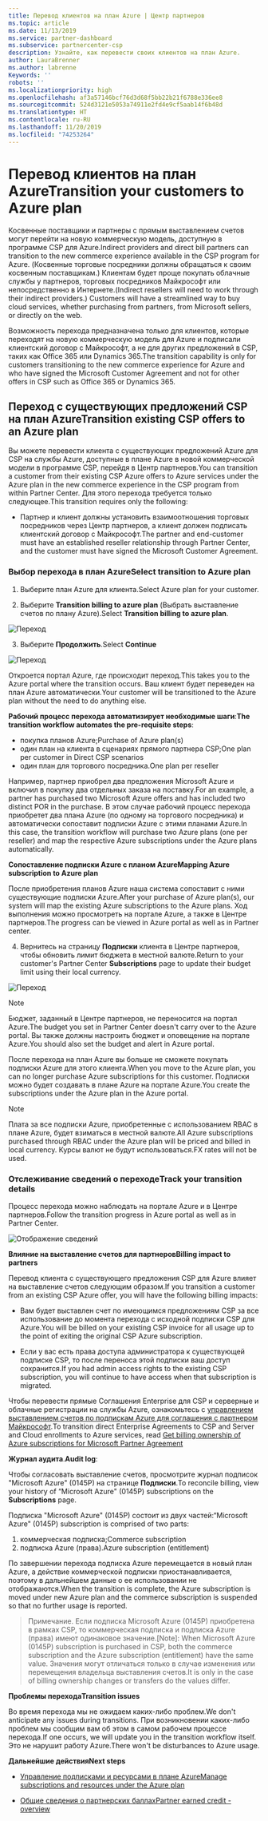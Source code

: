 ```yaml
---
title: Перевод клиентов на план Azure | Центр партнеров
ms.topic: article
ms.date: 11/13/2019
ms.service: partner-dashboard
ms.subservice: partnercenter-csp
description: Узнайте, как перевести своих клиентов на план Azure.
author: LauraBrenner
ms.author: labrenne
Keywords: ''
robots: ''
ms.localizationpriority: high
ms.openlocfilehash: af3a57146bcf76d3d68f5bb22b21f6788e336ee8
ms.sourcegitcommit: 524d3121e5053a74911e2fd4e9cf5aab14f6b48d
ms.translationtype: HT
ms.contentlocale: ru-RU
ms.lasthandoff: 11/20/2019
ms.locfileid: "74253264"
---
```

# <a name="transition-your-customers-to-azure-plan"></a><span data-ttu-id="27582-103">Перевод клиентов на план Azure</span><span class="sxs-lookup"><span data-stu-id="27582-103">Transition your customers to Azure plan</span></span>

<span data-ttu-id="27582-104">Косвенные поставщики и партнеры с прямым выставлением счетов могут перейти на новую коммерческую модель, доступную в программе CSP для Azure.</span><span class="sxs-lookup"><span data-stu-id="27582-104">Indirect providers and direct bill partners can transition to the new commerce experience available in the CSP program for Azure.</span></span> <span data-ttu-id="27582-105">(Косвенные торговые посредники должны обращаться к своим косвенным поставщикам.) Клиентам будет проще покупать облачные службы у партнеров, торговых посредников Майкрософт или непосредственно в Интернете.</span><span class="sxs-lookup"><span data-stu-id="27582-105">(Indirect resellers will need to work through their indirect providers.) Customers will have a streamlined way to buy cloud services, whether purchasing from partners, from Microsoft sellers, or directly on the web.</span></span>

<span data-ttu-id="27582-106">Возможность перехода предназначена только для клиентов, которые переходят на новую коммерческую модель для Azure и подписали клиентский договор с Майкрософт, а не для других предложений в CSP, таких как Office 365 или Dynamics 365.</span><span class="sxs-lookup"><span data-stu-id="27582-106">The transition capability is only for customers transitioning to the new commerce experience for Azure and who have signed the Microsoft Customer Agreement and not for other offers in CSP such as Office 365 or Dynamics 365.</span></span>

## <a name="transition-existing-csp-offers-to-an-azure-plan"></a><span data-ttu-id="27582-107">Переход с существующих предложений CSP на план Azure</span><span class="sxs-lookup"><span data-stu-id="27582-107">Transition existing CSP offers to an Azure plan</span></span>

<span data-ttu-id="27582-108">Вы можете перевести клиента с существующих предложений Azure для CSP на службы Azure, доступные в плане Azure в новой коммерческой модели в программе CSP, перейдя в Центр партнеров.</span><span class="sxs-lookup"><span data-stu-id="27582-108">You can transition a customer from their existing CSP Azure offers to Azure services under the Azure plan in the new commerce experience in the CSP program from within Partner Center.</span></span> <span data-ttu-id="27582-109">Для этого перехода требуется только следующее.</span><span class="sxs-lookup"><span data-stu-id="27582-109">This transition requires only the following:</span></span>

- <span data-ttu-id="27582-110">Партнер и клиент должны установить взаимоотношения торговых посредников через Центр партнеров, а клиент должен подписать клиентский договор с Майкрософт.</span><span class="sxs-lookup"><span data-stu-id="27582-110">The partner and end-customer must have an established reseller relationship through Partner Center, and the customer must have signed the Microsoft Customer Agreement.</span></span>

### <a name="select-transition-to-azure-plan"></a><span data-ttu-id="27582-111">Выбор перехода в план Azure</span><span class="sxs-lookup"><span data-stu-id="27582-111">Select transition to Azure plan</span></span>

1. <span data-ttu-id="27582-112">Выберите план Azure для клиента.</span><span class="sxs-lookup"><span data-stu-id="27582-112">Select Azure plan for your customer.</span></span>

2. <span data-ttu-id="27582-113">Выберите **Transition billing to azure plan** (Выбрать выставление счетов по плану Azure).</span><span class="sxs-lookup"><span data-stu-id="27582-113">Select **Transition billing to azure plan**.</span></span>

![Переход](images/azure/transition1.png)

3. <span data-ttu-id="27582-115">Выберите **Продолжить**.</span><span class="sxs-lookup"><span data-stu-id="27582-115">Select **Continue**</span></span>

![Переход](images/azure/transition2.png)

<span data-ttu-id="27582-117">Откроется портал Azure, где происходит переход.</span><span class="sxs-lookup"><span data-stu-id="27582-117">This takes you to the Azure portal where the transition occurs.</span></span> <span data-ttu-id="27582-118">Ваш клиент будет переведен на план Azure автоматически.</span><span class="sxs-lookup"><span data-stu-id="27582-118">Your customer will be transitioned to the Azure plan without the need to do anything else.</span></span> 

<span data-ttu-id="27582-119">**Рабочий процесс перехода автоматизирует необходимые шаги**:</span><span class="sxs-lookup"><span data-stu-id="27582-119">**The transition workflow automates the pre-requisite steps**:</span></span> 

- <span data-ttu-id="27582-120">покупка планов Azure;</span><span class="sxs-lookup"><span data-stu-id="27582-120">Purchase of Azure plan(s)</span></span> 
- <span data-ttu-id="27582-121">один план на клиента в сценариях прямого партнера CSP;</span><span class="sxs-lookup"><span data-stu-id="27582-121">One plan per customer in Direct CSP scenarios</span></span>  
- <span data-ttu-id="27582-122">один план для торгового посредника.</span><span class="sxs-lookup"><span data-stu-id="27582-122">One plan per reseller</span></span>  

<span data-ttu-id="27582-123">Например, партнер приобрел два предложения Microsoft Azure и включил в покупку два отдельных заказа на поставку.</span><span class="sxs-lookup"><span data-stu-id="27582-123">For an example, a partner has purchased two Microsoft Azure offers and has included two distinct POR in the purchase.</span></span> <span data-ttu-id="27582-124">В этом случае рабочий процесс перехода приобретет два плана Azure (по одному на торгового посредника) и автоматически сопоставит подписки Azure с этими планами Azure.</span><span class="sxs-lookup"><span data-stu-id="27582-124">In this case, the transition workflow will purchase two Azure plans (one per reseller) and map the respective Azure subscriptions under the Azure plans automatically.</span></span>  

<span data-ttu-id="27582-125">**Сопоставление подписки Azure с планом Azure**</span><span class="sxs-lookup"><span data-stu-id="27582-125">**Mapping Azure subscription to Azure plan**</span></span>

<span data-ttu-id="27582-126">После приобретения планов Azure наша система сопоставит с ними существующие подписки Azure.</span><span class="sxs-lookup"><span data-stu-id="27582-126">After your purchase of Azure plan(s), our system will map the existing Azure subscriptions to the Azure plans.</span></span> <span data-ttu-id="27582-127">Ход выполнения можно просмотреть на портале Azure, а также в Центре партнеров.</span><span class="sxs-lookup"><span data-stu-id="27582-127">The progress can be viewed in Azure portal as well as in Partner center.</span></span> 

4. <span data-ttu-id="27582-128">Вернитесь на страницу **Подписки** клиента в Центре партнеров, чтобы обновить лимит бюджета в местной валюте.</span><span class="sxs-lookup"><span data-stu-id="27582-128">Return to your customer's Partner Center **Subscriptions** page to update their budget limit using their local currency.</span></span> 

![Переход](images/azure/transition3.png)

>[!NOTE]
><span data-ttu-id="27582-130">Бюджет, заданный в Центре партнеров, не переносится на портал Azure.</span><span class="sxs-lookup"><span data-stu-id="27582-130">The budget you set in Partner Center doesn't carry over to the Azure portal.</span></span> <span data-ttu-id="27582-131">Вы также должны настроить бюджет и оповещение на портале Azure.</span><span class="sxs-lookup"><span data-stu-id="27582-131">You should also set the budget and alert in Azure portal.</span></span>

<span data-ttu-id="27582-132">После перехода на план Azure вы больше не сможете покупать подписки Azure для этого клиента.</span><span class="sxs-lookup"><span data-stu-id="27582-132">When you move to the Azure plan, you can no longer purchase Azure subscriptions for this customer.</span></span> <span data-ttu-id="27582-133">Подписки можно будет создавать в плане Azure на портале Azure.</span><span class="sxs-lookup"><span data-stu-id="27582-133">You create the subscriptions under the Azure plan in the Azure portal.</span></span>

>[!NOTE]
> <span data-ttu-id="27582-134">Плата за все подписки Azure, приобретенные с использованием RBAC в плане Azure, будет взиматься в местной валюте.</span><span class="sxs-lookup"><span data-stu-id="27582-134">All Azure subscriptions purchased through RBAC under the Azure plan will be priced and billed in local currency.</span></span> <span data-ttu-id="27582-135">Курсы валют не будут использоваться.</span><span class="sxs-lookup"><span data-stu-id="27582-135">FX rates will not be used.</span></span>

### <a name="track-your-transition-details"></a><span data-ttu-id="27582-136">Отслеживание сведений о переходе</span><span class="sxs-lookup"><span data-stu-id="27582-136">Track your transition details</span></span>

<span data-ttu-id="27582-137">Процесс перехода можно наблюдать на портале Azure и в Центре партнеров.</span><span class="sxs-lookup"><span data-stu-id="27582-137">Follow the transition progress in Azure portal as well as in Partner Center.</span></span>

![Отображение сведений](images/azure/details1.png)

<span data-ttu-id="27582-139">**Влияние на выставление счетов для партнеров**</span><span class="sxs-lookup"><span data-stu-id="27582-139">**Billing impact to partners**</span></span>

<span data-ttu-id="27582-140">Перевод клиента с существующего предложения CSP для Azure влияет на выставление счетов следующим образом.</span><span class="sxs-lookup"><span data-stu-id="27582-140">If you transition a customer from an existing CSP Azure offer, you will have the following billing impacts:</span></span>

- <span data-ttu-id="27582-141">Вам будет выставлен счет по имеющимся предложениям CSP за все использование до момента перехода с исходной подписки CSP для Azure.</span><span class="sxs-lookup"><span data-stu-id="27582-141">You will be billed on your existing CSP invoice for all usage up to the point of exiting the original CSP Azure subscription.</span></span>

- <span data-ttu-id="27582-142">Если у вас есть права доступа администратора к существующей подписке CSP, то после переноса этой подписки ваш доступ сохранится.</span><span class="sxs-lookup"><span data-stu-id="27582-142">If you had admin access rights to the existing CSP subscription, you will continue to have access when that subscription is migrated.</span></span>

<span data-ttu-id="27582-143">Чтобы перевести прямые Соглашения Enterprise для CSP и серверные и облачные регистрации на службы Azure, ознакомьтесь с [управлением выставлением счетов по подпискам Azure для соглашения с партнером Майкрософт](https://docs.microsoft.com/azure/billing/mpa-request-ownership).</span><span class="sxs-lookup"><span data-stu-id="27582-143">To transition direct Enterprise Agreements to CSP and Server and Cloud enrollments to Azure services, read [Get billing ownership of Azure subscriptions for Microsoft Partner Agreement](https://docs.microsoft.com/azure/billing/mpa-request-ownership)</span></span>

<span data-ttu-id="27582-144">**Журнал аудита**.</span><span class="sxs-lookup"><span data-stu-id="27582-144">**Audit log**:</span></span>

<span data-ttu-id="27582-145">Чтобы согласовать выставление счетов, просмотрите журнал подписок "Microsoft Azure" (0145P) на странице **Подписки**.</span><span class="sxs-lookup"><span data-stu-id="27582-145">To reconcile billing, view your history of “Microsoft Azure" (0145P) subscriptions on the **Subscriptions** page.</span></span> 

<span data-ttu-id="27582-146">Подписка "Microsoft Azure" (0145P) состоит из двух частей:</span><span class="sxs-lookup"><span data-stu-id="27582-146">“Microsoft Azure" (0145P) subscription is comprised of two parts:</span></span>
1. <span data-ttu-id="27582-147">коммерческая подписка;</span><span class="sxs-lookup"><span data-stu-id="27582-147">Commerce subscription</span></span> 
2. <span data-ttu-id="27582-148">подписка Azure (права).</span><span class="sxs-lookup"><span data-stu-id="27582-148">Azure subscription (entitlement)</span></span>

<span data-ttu-id="27582-149">По завершении перехода подписка Azure перемещается в новый план Azure, а действие коммерческой подписки приостанавливается, поэтому в дальнейшем данные о ее использовании не отображаются.</span><span class="sxs-lookup"><span data-stu-id="27582-149">When the transition is complete, the Azure subscription is moved under new Azure plan and the commerce subscription is suspended so that no further usage is reported.</span></span>  

><span data-ttu-id="27582-150">Примечание. Если подписка Microsoft Azure (0145P) приобретена в рамках CSP, то коммерческая подписка и подписка Azure (права) имеют одинаковое значение.</span><span class="sxs-lookup"><span data-stu-id="27582-150">[Note]: When Microsoft Azure (0145P) subscription is purchased in CSP, both the commerce subscription and the Azure subscription (entitlement) have the same value.</span></span> <span data-ttu-id="27582-151">Значения могут отличаться только в случае изменения или перемещения владельца выставления счетов.</span><span class="sxs-lookup"><span data-stu-id="27582-151">It is only in the case of billing ownership changes or transfers do the values differ.</span></span> 

<span data-ttu-id="27582-152">**Проблемы перехода**</span><span class="sxs-lookup"><span data-stu-id="27582-152">**Transition issues**</span></span>

<span data-ttu-id="27582-153">Во время перехода мы не ожидаем каких-либо проблем.</span><span class="sxs-lookup"><span data-stu-id="27582-153">We don't anticipate any issues during transitions.</span></span> <span data-ttu-id="27582-154">При возникновении каких-либо проблем мы сообщим вам об этом в самом рабочем процессе перехода.</span><span class="sxs-lookup"><span data-stu-id="27582-154">If one occurs, we will update you in the transition workflow itself.</span></span> <span data-ttu-id="27582-155">Это не нарушит работу Azure.</span><span class="sxs-lookup"><span data-stu-id="27582-155">There won't be disturbances to Azure usage.</span></span>  

<span data-ttu-id="27582-156">**Дальнейшие действия**</span><span class="sxs-lookup"><span data-stu-id="27582-156">**Next steps**</span></span>

- [<span data-ttu-id="27582-157">Управление подписками и ресурсами в плане Azure</span><span class="sxs-lookup"><span data-stu-id="27582-157">Manage subscriptions and resources under the Azure plan</span></span>](azure-plan-manage.md)

- [<span data-ttu-id="27582-158">Общие сведения о партнерских баллах</span><span class="sxs-lookup"><span data-stu-id="27582-158">Partner earned credit - overview</span></span>](partner-earned-credit.md)



